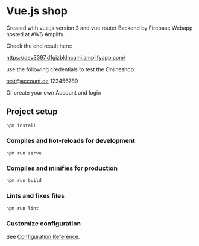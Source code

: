# Vue.js shop
Created with vue.js version 3 and vue router
Backend by Firebase
Webapp hosted at AWS Amplify.

Check the end result here:

https://dev3397.d1gizbklncalni.amplifyapp.com/

use the following credentials to test the Onlineshop:

test@account.de
123456789

Or create your own Account and login

## Project setup
```
npm install
```

### Compiles and hot-reloads for development
```
npm run serve
```

### Compiles and minifies for production
```
npm run build
```

### Lints and fixes files
```
npm run lint
```

### Customize configuration
See [Configuration Reference](https://cli.vuejs.org/config/).
